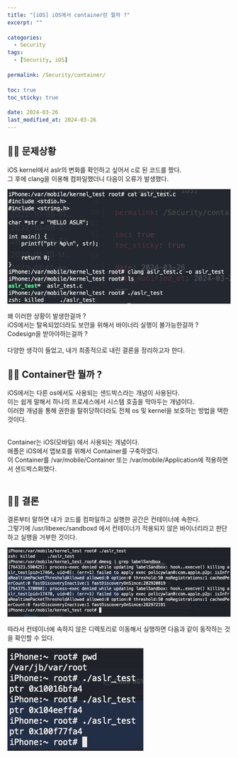 ```yaml
---
title: "[iOS] iOS에서 container란 뭘까 ?"
excerpt: ""

categories:
  - Security
tags:
  - [Security, iOS]

permalink: /Security/container/

toc: true
toc_sticky: true

date: 2024-03-26
last_modified_at: 2024-03-26
---
```


## ☝🏻 문제상황
iOS kernel에서 aslr의 변화를 확인하고 싶어서 c로 된 코드를 짰다.</br>
그 후에 clang을 이용해 컴파일했더니 다음이 오류가 발생했다.

<div>
    <img src="/assets/images/aslr.png" alt=""  />
</div>



왜 이러한 상황이 발생한걸까 ?</br>
iOS에서는 탈옥되었더라도 보안을 위해서 바이너리 실행이 불가능한걸까 ?</br>
Codesign을 받아야하는걸까 ?</br>
</br>
다양한 생각이 들었고, 내가 최종적으로 내린 결론을 정리하고자 한다.

## ☝🏻 Container란 뭘까 ?
iOS에서는 다른 os에서도 사용되는 샌드박스라는 개념이 사용된다.</br>
이는 쉽게 말해서 하나의 프로세스에서 시스템 호출을 막아두는 개념이다. </br>
이러한 개념을 통해 권한을 탈취당하더라도 전체 os 및 kernel을 보호하는 방법을 택한 것이다. </br></br>

Container는 iOS(모바일) 에서 사용되는 개념이다.</br>
애플은 iOS에서 앱보호를 위해서 Container를 구축하였다.</br>
이 Container를 /var/mobile/Container 또는 /var/mobile/Application에 적용하면서 샌드박스화했다.</br></br>

## ☝🏻 결론
결론부터 말하면 내가 코드를 컴파일하고 실행한 공간은 컨테이너에 속한다.</br>
그렇기에 /usr/libexec/sandboxd 에서 컨테이너가 적용되지 않은 바이너리라고 판단하고 실행을 거부한 것이다.</br>

<div>
  <img src="/assets/images/error message.png" alt="" />
</div>


따라서 컨테이너에 속하지 않은 디렉토리로 이동해서 실행하면 다음과 같이 동작하는 것을 확인할 수 있다.</br>

<div>
  <img src="/assets/images/aslr_test.png" alt="" />
</div>
